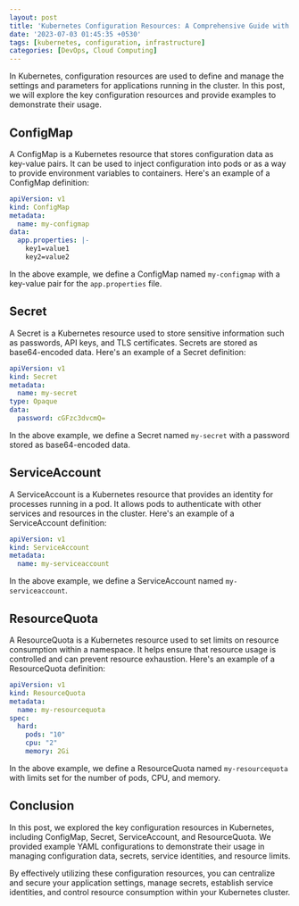 ```yaml
---
layout: post
title: 'Kubernetes Configuration Resources: A Comprehensive Guide with Examples'
date: '2023-07-03 01:45:35 +0530'
tags: [kubernetes, configuration, infrastructure]
categories: [DevOps, Cloud Computing]
---
```


In Kubernetes, configuration resources are used to define and manage the settings and parameters for applications running in the cluster. In this post, we will explore the key configuration resources and provide examples to demonstrate their usage.

## ConfigMap

A ConfigMap is a Kubernetes resource that stores configuration data as key-value pairs. It can be used to inject configuration into pods or as a way to provide environment variables to containers. Here's an example of a ConfigMap definition:

```yaml
apiVersion: v1
kind: ConfigMap
metadata:
  name: my-configmap
data:
  app.properties: |-
    key1=value1
    key2=value2
```

In the above example, we define a ConfigMap named `my-configmap` with a key-value pair for the `app.properties` file.

## Secret

A Secret is a Kubernetes resource used to store sensitive information such as passwords, API keys, and TLS certificates. Secrets are stored as base64-encoded data. Here's an example of a Secret definition:

```yaml
apiVersion: v1
kind: Secret
metadata:
  name: my-secret
type: Opaque
data:
  password: cGFzc3dvcmQ=
```

In the above example, we define a Secret named `my-secret` with a password stored as base64-encoded data.

## ServiceAccount

A ServiceAccount is a Kubernetes resource that provides an identity for processes running in a pod. It allows pods to authenticate with other services and resources in the cluster. Here's an example of a ServiceAccount definition:

```yaml
apiVersion: v1
kind: ServiceAccount
metadata:
  name: my-serviceaccount
```

In the above example, we define a ServiceAccount named `my-serviceaccount`.

## ResourceQuota

A ResourceQuota is a Kubernetes resource used to set limits on resource consumption within a namespace. It helps ensure that resource usage is controlled and can prevent resource exhaustion. Here's an example of a ResourceQuota definition:

```yaml
apiVersion: v1
kind: ResourceQuota
metadata:
  name: my-resourcequota
spec:
  hard:
    pods: "10"
    cpu: "2"
    memory: 2Gi
```

In the above example, we define a ResourceQuota named `my-resourcequota` with limits set for the number of pods, CPU, and memory.

## Conclusion

In this post, we explored the key configuration resources in Kubernetes, including ConfigMap, Secret, ServiceAccount, and ResourceQuota. We provided example YAML configurations to demonstrate their usage in managing configuration data, secrets, service identities, and resource limits.

By effectively utilizing these configuration resources, you can centralize and secure your application settings, manage secrets, establish service identities, and control resource consumption within your Kubernetes cluster.